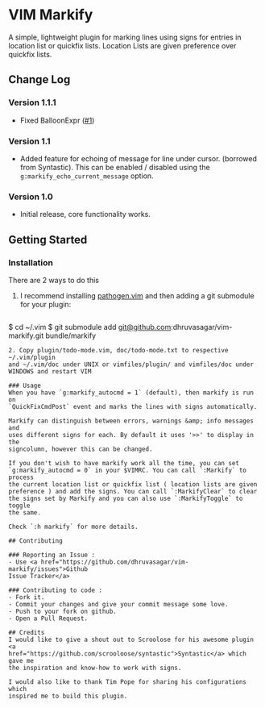 # VIM Markify

A simple, lightweight plugin for marking lines using signs for entries in
location list or quickfix lists. Location Lists are given preference over
quickfix lists.

## Change Log

### Version 1.1.1
* Fixed BalloonExpr (<a
  href='https://github.com/dhruvasagar/vim-markify/issues/1'>#1</a>)

### Version 1.1
* Added feature for echoing of message for line under cursor. (borrowed from
  Syntastic). This can be enabled / disabled using the
  `g:markify_echo_current_message` option.

### Version 1.0
* Initial release, core functionality works.

## Getting Started
### Installation

There are 2 ways to do this

1. I recommend installing <a
   href="https://github.com/tpope/vim-pathogen">pathogen.vim</a> and then
   adding a git submodule for your plugin:

   ```sh
$ cd ~/.vim
$ git submodule add git@github.com:dhruvasagar/vim-markify.git bundle/markify
   ```
2. Copy plugin/todo-mode.vim, doc/todo-mode.txt to respective ~/.vim/plugin
   and ~/.vim/doc under UNIX or vimfiles/plugin/ and vimfiles/doc under
   WINDOWS and restart VIM

### Usage
   When you have `g:markify_autocmd = 1` (default), then markify is run on
   `QuickFixCmdPost` event and marks the lines with signs automatically.

   Markify can distinguish between errors, warnings &amp; info messages and
   uses different signs for each. By default it uses '>>' to display in the
   signcolumn, however this can be changed.

   If you don't wish to have markify work all the time, you can set
   `g:markify_autocmd = 0` in your $VIMRC. You can call `:Markify` to process
   the current location list or quickfix list ( location lists are given
   preference ) and add the signs. You can call `:MarkifyClear` to clear
   the signs set by Markify and you can also use `:MarkifyToggle` to toggle
   the same.

   Check `:h markify` for more details.

## Contributing

### Reporting an Issue :
   - Use <a href="https://github.com/dhruvasagar/vim-markify/issues">Github
   Issue Tracker</a>

### Contributing to code :
   - Fork it.
   - Commit your changes and give your commit message some love.
   - Push to your fork on github.
   - Open a Pull Request.

## Credits
   I would like to give a shout out to Scroolose for his awesome plugin <a
   href="https://github.com/scrooloose/syntastic">Syntastic</a> which gave me
   the inspiration and know-how to work with signs.

   I would also like to thank Tim Pope for sharing his configurations which
   inspired me to build this plugin.
